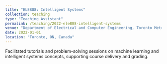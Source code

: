 ```yaml
---
title: "ELE888: Intelligent Systems"
collection: teaching
type: "Teaching Assistant"
permalink: /teaching/2022-ele888-intelligent-systems
venue: "Department of Electrical and Computer Engineering, Toronto Metropolitan University"
date: 2022-01-01
location: "Toronto, ON, Canada"
---
```

Facilitated tutorials and problem-solving sessions on machine learning and intelligent systems concepts, supporting course delivery and grading.
